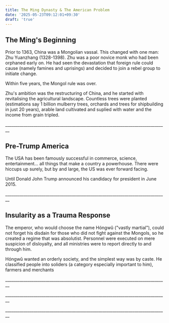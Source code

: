 ```yaml
---
title: The Ming Dynasty & The American Problem
date: '2025-05-23T09:12:01+09:30'
draft: 'true'
---
```

## The Ming's Beginning

Prior to 1363, China was a Mongolian vassal. This changed with one man:  Zhu Yuanzhang (1328-1398). Zhu was a poor novice monk who had been orphaned early on. He had seen the devastation that foreign rule could cause (namely famines and uprisings) and decided to join a rebel group to initiate change.

Within five years, the Mongol rule was over.

Zhu's ambition was the restructuring of China, and he started with revitalising the agricultural landscape. Countless trees were planted (estimations say 1 billion mulberry trees, orchards and trees for shipbuilding in just 20 years), arable land cultivated and suplied with water and the income from grain tripled.

\_\_\_\_\_\_\_\_\_\_\_\_\_\_\_\_\_\_\_\_\_\_\_\_\_\_\_\_\_\_\_\_\_\_\_\_\_\_\_\_\_\_\_\_\_\_\_\_\_\_\_\_\_\_\_\_\_\_\_\_\_\_\_\_\_\_\_\_\_\_\_\_\_\_\_\_\_\_\_\_

## Pre-Trump America

The USA has been famously successful in commerce, science, entertainment... all things that make a country a powerhouse. There were hiccups up surely, but by and large, the US was ever forward facing.

Until Donald John Trump announced his candidacy for president in June 2015.

\_\_\_\_\_\_\_\_\_\_\_\_\_\_\_\_\_\_\_\_\_\_\_\_\_\_\_\_\_\_\_\_\_\_\_\_\_\_\_\_\_\_\_\_\_\_\_\_\_\_\_\_\_\_\_\_\_\_\_\_\_\_\_\_\_\_\_\_\_\_\_\_\_\_\_\_\_\_\_\_

## Insularity as a Trauma Response

The emperor, who would choose the name Hóngwǔ ("vastly martial"), could not forget his disdain for those who did not fight against the Mongols, so he created a regime that was absolutist. Personnel were executed on mere suspicion of disloyalty, and all ministries were to report directly to and through him.

Hóngwǔ wanted an orderly society, and the simplest way was by caste. He classified people into soliders (a category especially important to him), farmers and merchants

\_\_\_\_\_\_\_\_\_\_\_\_\_\_\_\_\_\_\_\_\_\_\_\_\_\_\_\_\_\_\_\_\_\_\_\_\_\_\_\_\_\_\_\_\_\_\_\_\_\_\_\_\_\_\_\_\_\_\_\_\_\_\_\_\_\_\_\_\_\_\_\_\_\_\_\_\_\_\_\_





\_\_\_\_\_\_\_\_\_\_\_\_\_\_\_\_\_\_\_\_\_\_\_\_\_\_\_\_\_\_\_\_\_\_\_\_\_\_\_\_\_\_\_\_\_\_\_\_\_\_\_\_\_\_\_\_\_\_\_\_\_\_\_\_\_\_\_\_\_\_\_\_\_\_\_\_\_\_\_\_





\_\_\_\_\_\_\_\_\_\_\_\_\_\_\_\_\_\_\_\_\_\_\_\_\_\_\_\_\_\_\_\_\_\_\_\_\_\_\_\_\_\_\_\_\_\_\_\_\_\_\_\_\_\_\_\_\_\_\_\_\_\_\_\_\_\_\_\_\_\_\_\_\_\_\_\_\_\_\_\_
